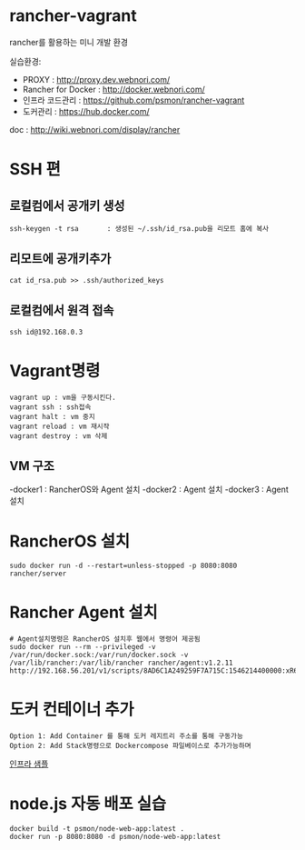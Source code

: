 # rancher-vagrant
rancher를 활용하는 미니 개발 환경

실습환경:
- PROXY : http://proxy.dev.webnori.com/
- Rancher for Docker : http://docker.webnori.com/
- 인프라 코드관리 : https://github.com/psmon/rancher-vagrant
- 도커관리 : https://hub.docker.com/

doc : http://wiki.webnori.com/display/rancher

# SSH 편
## 로컬컴에서 공개키 생성

    ssh-keygen -t rsa       : 생성된 ~/.ssh/id_rsa.pub을 리모트 홈에 복사 
## 리모트에 공개키추가

    cat id_rsa.pub >> .ssh/authorized_keys
## 로컬컴에서 원격 접속

    ssh id@192.168.0.3

# Vagrant명령

    vagrant up : vm을 구동시킨다.
    vagrant ssh : ssh접속
    vagrant halt : vm 중지
    vagrant reload : vm 재시작
    vagrant destroy : vm 삭제

## VM 구조

-docker1 : RancherOS와 Agent 설치
-docker2 : Agent 설치
-docker3 : Agent 설치

# RancherOS 설치

    sudo docker run -d --restart=unless-stopped -p 8080:8080 rancher/server

# Rancher Agent 설치
    # Agent설치명령은 RancherOS 설치후 웹에서 명령어 제공됨
    sudo docker run --rm --privileged -v /var/run/docker.sock:/var/run/docker.sock -v /var/lib/rancher:/var/lib/rancher rancher/agent:v1.2.11 http://192.168.56.201/v1/scripts/8AD6C1A249259F7A715C:1546214400000:xR6wKh3ny8yQvIRxomDD6miSo

# 도커 컨테이너 추가

    Option 1: Add Container 를 통해 도커 레지트리 주소를 통해 구동가능
    Option 2: Add Stack명령으로 Dockercompose 파일베이스로 추가가능하며
    
[인프라 샘플](dockerinfra)


# node.js 자동 배포 실습

    docker build -t psmon/node-web-app:latest .
    docker run -p 8080:8080 -d psmon/node-web-app:latest

